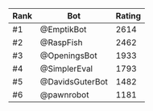 Rank|Bot|Rating
---|---|---
#1|@EmptikBot|2614
#2|@RaspFish|2462
#3|@OpeningsBot|1933
#4|@SimplerEval|1793
#5|@DavidsGuterBot|1482
#6|@pawnrobot|1181
